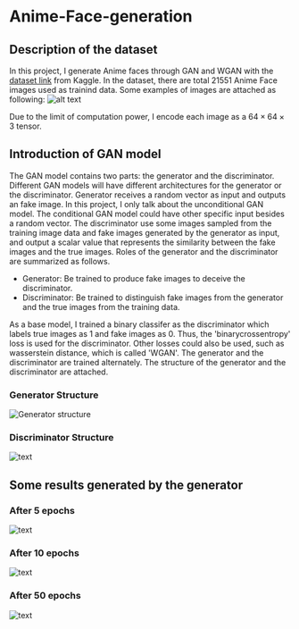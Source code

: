 # Anime-Face-generation

## Description of the dataset

In this project, I generate Anime faces through GAN and WGAN with the [dataset link](https://www.kaggle.com/datasets/soumikrakshit/anime-faces) from Kaggle. In the dataset, there are total 21551 Anime Face images used as trainind data. Some examples of images are attached as following:
![alt text](https://github.com/Yejiong/Anime-Face-generation/blob/main/examples2.png)

Due to the limit of computation power, I encode each image as a $64\times 64\times 3$ tensor.

## Introduction of GAN model

The GAN model contains two parts: the generator and the discriminator. Different GAN models will have different architectures for the generator or the discriminator. Generator receives a random vector as input and outputs an fake image. In this project, I only talk about the unconditional GAN model. The conditional GAN model could have other specific input besides a random vector. The discriminator use some images sampled from the training image data and fake images generated by the generator as input, and output a scalar value that represents the similarity between the fake images and the true images. Roles of the generator and the discriminator are summarized as follows.

- Generator: Be trained to produce fake images to deceive the discriminator.
- Discriminator: Be trained to distinguish fake images from the generator and the true images from the training data.

As a base model, I trained a binary classifer as the discriminator which labels true images as 1 and fake images as 0. Thus, the 'binarycrossentropy' loss is used for the discriminator. Other losses could also be used, such as wasserstein distance, which is called 'WGAN'.
The generator and the discriminator are trained alternately.
The structure of the generator and the discriminator are attached.

### Generator Structure
![Generator structure](https://github.com/Yejiong/Anime-Face-generation/blob/main/Generator.PNG)

### Discriminator Structure
![text](https://github.com/Yejiong/Anime-Face-generation/blob/main/Discriminator.PNG)

## Some results generated by the generator

### After 5 epochs

![text](https://github.com/Yejiong/Anime-Face-generation/blob/main/Epoch_003.jpg)


### After 10 epochs
![text](https://github.com/Yejiong/Anime-Face-generation/blob/main/Epoch_010.jpg)

### After 50 epochs
![text](https://github.com/Yejiong/Anime-Face-generation/blob/main/Epoch_001.jpg)
